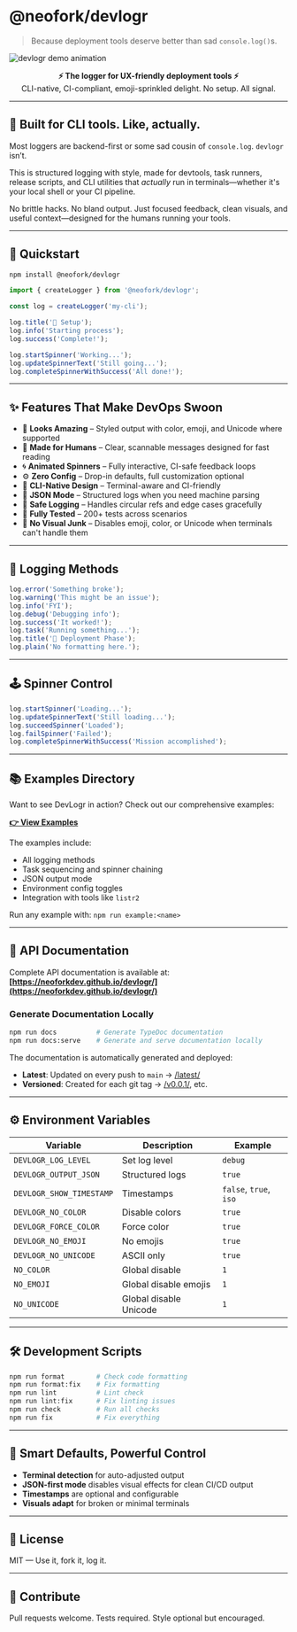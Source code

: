 # @neofork/devlogr

> Because deployment tools deserve better than sad `console.log()`s.

![devlogr demo animation](https://raw.githubusercontent.com/neoforkdev/devlogr/refs/heads/main/.github/demo.gif)

<div align="center"><strong>⚡ The logger for UX-friendly deployment tools ⚡</strong><br/>CLI-native, CI-compliant, emoji-sprinkled delight. No setup. All signal.</div>

---

## 🎯 Built for CLI tools. Like, actually.

Most loggers are backend-first or some sad cousin of `console.log`. `devlogr` isn’t.

This is structured logging with style, made for devtools, task runners, release scripts, and CLI utilities that _actually_ run in terminals—whether it's your local shell or your CI pipeline.

No brittle hacks. No bland output. Just focused feedback, clean visuals, and useful context—designed for the humans running your tools.

---

## 🚀 Quickstart

```bash
npm install @neofork/devlogr
```

```ts
import { createLogger } from '@neofork/devlogr';

const log = createLogger('my-cli');

log.title('🔧 Setup');
log.info('Starting process');
log.success('Complete!');

log.startSpinner('Working...');
log.updateSpinnerText('Still going...');
log.completeSpinnerWithSuccess('All done!');
```

---

## ✨ Features That Make DevOps Swoon

- 🎨 **Looks Amazing** – Styled output with color, emoji, and Unicode where supported
- 🧠 **Made for Humans** – Clear, scannable messages designed for fast reading
- 🌀 **Animated Spinners** – Fully interactive, CI-safe feedback loops
- ⚙️ **Zero Config** – Drop-in defaults, full customization optional
- 🧱 **CLI-Native Design** – Terminal-aware and CI-friendly
- 📄 **JSON Mode** – Structured logs when you need machine parsing
- 🔐 **Safe Logging** – Handles circular refs and edge cases gracefully
- 🧪 **Fully Tested** – 200+ tests across scenarios
- 🙅 **No Visual Junk** – Disables emoji, color, or Unicode when terminals can't handle them

---

## 🧩 Logging Methods

```ts
log.error('Something broke');
log.warning('This might be an issue');
log.info('FYI');
log.debug('Debugging info');
log.success('It worked!');
log.task('Running something...');
log.title('🚀 Deployment Phase');
log.plain('No formatting here.');
```

---

## 🕹 Spinner Control

```ts
log.startSpinner('Loading...');
log.updateSpinnerText('Still loading...');
log.succeedSpinner('Loaded');
log.failSpinner('Failed');
log.completeSpinnerWithSuccess('Mission accomplished');
```

---

## 📚 Examples Directory

Want to see DevLogr in action? Check out our comprehensive examples:

**[👉 View Examples](./examples/README.md)**

The examples include:

- All logging methods
- Task sequencing and spinner chaining
- JSON output mode
- Environment config toggles
- Integration with tools like `listr2`

Run any example with: `npm run example:<name>`

---

## 📖 API Documentation

Complete API documentation is available at: **[https://neoforkdev.github.io/devlogr/](https://neoforkdev.github.io/devlogr/)**

### Generate Documentation Locally

```bash
npm run docs          # Generate TypeDoc documentation
npm run docs:serve    # Generate and serve documentation locally
```

The documentation is automatically generated and deployed:

- **Latest**: Updated on every push to `main` → [/latest/](https://neoforkdev.github.io/devlogr/latest/)
- **Versioned**: Created for each git tag → [/v0.0.1/](https://neoforkdev.github.io/devlogr/v0.0.1/), etc.

---

## ⚙️ Environment Variables

<table>
<thead>
<tr><th>Variable</th><th>Description</th><th>Example</th></tr>
</thead>
<tbody>
<tr><td><code>DEVLOGR_LOG_LEVEL</code></td><td>Set log level</td><td><code>debug</code></td></tr>
<tr><td><code>DEVLOGR_OUTPUT_JSON</code></td><td>Structured logs</td><td><code>true</code></td></tr>
<tr><td><code>DEVLOGR_SHOW_TIMESTAMP</code></td><td>Timestamps</td><td><code>false</code>, <code>true</code>, <code>iso</code></td></tr>
<tr><td><code>DEVLOGR_NO_COLOR</code></td><td>Disable colors</td><td><code>true</code></td></tr>
<tr><td><code>DEVLOGR_FORCE_COLOR</code></td><td>Force color</td><td><code>true</code></td></tr>
<tr><td><code>DEVLOGR_NO_EMOJI</code></td><td>No emojis</td><td><code>true</code></td></tr>
<tr><td><code>DEVLOGR_NO_UNICODE</code></td><td>ASCII only</td><td><code>true</code></td></tr>
<tr><td><code>NO_COLOR</code></td><td>Global disable</td><td><code>1</code></td></tr>
<tr><td><code>NO_EMOJI</code></td><td>Global disable emojis</td><td><code>1</code></td></tr>
<tr><td><code>NO_UNICODE</code></td><td>Global disable Unicode</td><td><code>1</code></td></tr>
</tbody>
</table>

---

## 🛠️ Development Scripts

```bash
npm run format        # Check code formatting
npm run format:fix    # Fix formatting
npm run lint          # Lint check
npm run lint:fix      # Fix linting issues
npm run check         # Run all checks
npm run fix           # Fix everything
```

---

## 🧠 Smart Defaults, Powerful Control

- **Terminal detection** for auto-adjusted output
- **JSON-first mode** disables visual effects for clean CI/CD output
- **Timestamps** are optional and configurable
- **Visuals adapt** for broken or minimal terminals

---

## 📜 License

MIT — Use it, fork it, log it.

---

## 🤝 Contribute

Pull requests welcome. Tests required. Style optional but encouraged.
